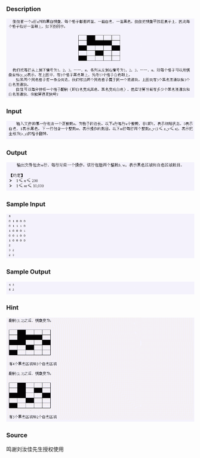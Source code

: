 
### Description
![](/JudgeOnline/images/1453_1.jpg)
### Input
![](/JudgeOnline/images/1453_2.jpg)
### Output
![](/JudgeOnline/images/1453_3.jpg)
### Sample Input
![](/JudgeOnline/images/1453_4.jpg)

### Sample Output
![](/JudgeOnline/images/1453_5.jpg)

### Hint
![](/JudgeOnline/images/1453_6.jpg)
### Source
鸣谢刘汝佳先生授权使用